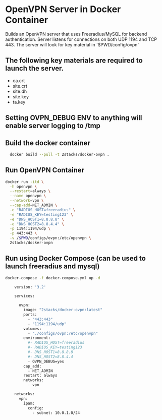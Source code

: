 # OpenVPN Server in Docker Container

Builds an OpenVPN server that uses Freeradius/MySQL for backend authentication.
Server listens for connections on both UDP 1194 and TCP 443.  The server will look
for key material in '$PWD/config/ovpn'

## The following key materials are required to launch the server.

-   ca.crt  
-   site.crt  
-   site.dh  
-   site.key  
-   ta.key

## Setting OVPN_DEBUG ENV to anything will enable server logging to /tmp

## Build the docker container
```bash
  docker build --pull -t 2stacks/docker-ovpn .
```

## Run OpenVPN Container
```bash
docker run -itd \
  -h openvpn \
  --restart=always \
  --name openvpn \
  --network=vpn \
  --cap-add=NET_ADMIN \
  -e "RADIUS_HOST=freeradius" \
  -e "RADIUS_KEY=testing123" \
  -e "DNS_HOST1=8.8.8.8" \
  -e "DNS_HOST2=8.8.4.4" \
  -p 1194:1194/udp \
  -p 443:443 \
  -v /$PWD/configs/ovpn:/etc/openvpn \
  2stacks/docker-ovpn
```

## Run using Docker Compose (can be used to launch freeradius and mysql)
```bash
docker-compose -f docker-compose.yml up -d
```
```bash
    version: '3.2'

    services:

      ovpn:
        image: "2stacks/docker-ovpn:latest"
        ports:
          - "443:443"
          - "1194:1194/udp"
        volumes:
          - "./configs/ovpn:/etc/openvpn"
        environment:
          #- RADIUS_HOST=freeradius
          #- RADIUS_KEY=testing123
          #- DNS_HOST1=8.8.8.8
          #- DNS_HOST2=8.8.4.4
          - OVPN_DEBUG=yes
        cap_add:
          - NET_ADMIN
        restart: always
        networks:
          - vpn

    networks:
      vpn:
        ipam:
          config:
            - subnet: 10.0.1.0/24
```
